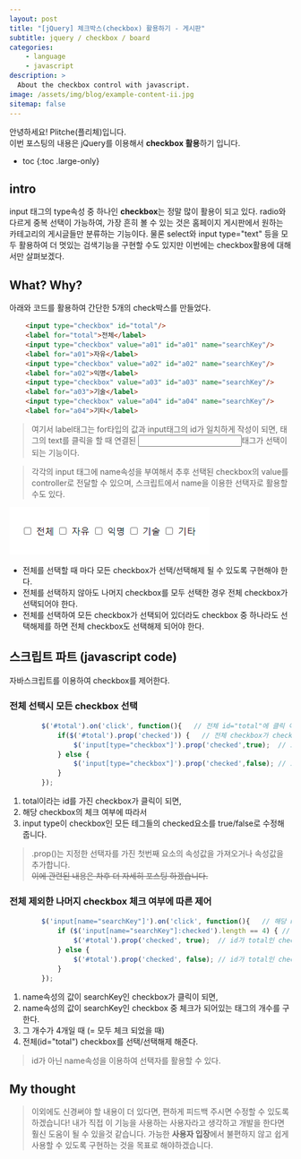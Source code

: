 ```yaml
---
layout: post
title: "[jQuery] 체크박스(checkbox) 활용하기 - 게시판"
subtitle: jquery / checkbox / board
categories:
    - language
    - javascript
description: >
  About the checkbox control with javascript.
image: /assets/img/blog/example-content-ii.jpg
sitemap: false
---
```


안녕하세요! Plitche(플리체)입니다.  
이번 포스팅의 내용은 jQuery를 이용해서 **checkbox 활용**하기 입니다.

* toc
{:toc .large-only}

## intro
input 태그의 type속성 중 하나인 **checkbox**는 정말 많이 활용이 되고 있다. radio와 다르게 중복 선택이 가능하여, 가장 흔히 볼 수 있는 것은 홈페이지 게시판에서 원하는 카테고리의 게시글들만 분류하는 기능이다. 물론 select와 input type="text" 등을 모두 활용하여 더 멋있는 검색기능을 구현할 수도 있지만 이번에는 checkbox활용에 대해서만 살펴보겠다.

## What? Why? 
아래와 코드를 활용하여 간단한 5개의 check박스를 만들었다.
```html
	<input type="checkbox" id="total"/>
	<label for="total">전체</label>
	<input type="checkbox" value="a01" id="a01" name="searchKey"/>
	<label for="a01">자유</label>
	<input type="checkbox" value="a02" id="a02" name="searchKey"/>
	<label for="a02">익명</label>
	<input type="checkbox" value="a03" id="a03" name="searchKey"/>
	<label for="a03">기술</label>
	<input type="checkbox" value="a04" id="a04" name="searchKey"/>
	<label for="a04">기타</label>
```

> 여기서 label태그는 for타입의 값과 input태그의 id가 일치하게 작성이 되면, <label>태그의 text를 클릭을 할 때 연결된 <input>태그가 선택이 되는 기능이다.

> 각각의 input 태그에 name속성을 부여해서 추후 선택된 checkbox의 value를 controller로 전달할 수 있으며, 스크립트에서 name을 이용한 선택자로 활용할 수도 있다.

![](/assets/post/javascript/checkbox-control-01.PNG)

* 전체를 선택할 때 마다 모든 checkbox가 선택/선택해제 될 수 있도록 구현해야 한다.
* 전체를 선택하지 않아도 나머지 checkbox를 모두 선택한 경우 전체 checkbox가 선택되어야 한다.
* 전체를 선택하여 모든 checkbox가 선택되어 있더라도 checkbox 중 하나라도 선택해제를 하면 전체 checkbox도 선택해제 되어야 한다.

## 스크립트 파트 (javascript code)
자바스크립트를 이용하여 checkbox를 제어한다.

### 전체 선택시 모든 checkbox 선택
```js
		$('#total').on('click', function(){   // 전체 id="total"에 클릭 이벤트 함수 실행
			if($('#total').prop('checked')) {   // 전체 checkbox가 checked(선택)되어있는 경우 
				$('input[type="checkbox"]').prop('checked',true);  // 모든 checkbox 선택 처리 하기
			} else { 
				$('input[type="checkbox"]').prop('checked',false); // 모든 checkbox 선택해제 하기
			}
		});
```

1. total이라는 id를 가진 checkbox가 클릭이 되면,
2. 해당 checkbox의 체크 여부에 따라서
3. input type이 checkbox인 모든 테그들의 checked요소를 true/false로 수정해 줍니다.

> .prop()는 지정한 선택자를 가진 첫번째 요소의 속성값을 가져오거나 속성값을 추가합니다.  
~~이에 관련된 내용은 차후 더 자세히 포스팅 하겠습니다.~~

### 전체 제외한 나머지 checkbox 체크 여부에 따른 제어
```js
		$('input[name="searchKey"]').on('click', function(){   // 해당 name속성을 가진 checkbox에 클릭 이벤트 부여
			if ($('input[name="searchKey"]:checked').length == 4) { // 선택된 개수가 4개일 때
				$('#total').prop('checked', true);  // id가 total인 checkbox 선택
			} else {
				$('#total').prop('checked', false); // id가 total인 checkbox 선택해제
			}	
		});
```

1. name속성의 값이 searchKey인 checkbox가 클릭이 되면,
2. name속성의 값이 searchKey인 checkbox 중 체크가 되어있는 태그의 개수를 구한다.
3. 그 개수가 4개일 때 (= 모두 체크 되었을 때)
4. 전체(id="total") checkbox를 선택/선택해제 해준다.

> id가 아닌 name속성을 이용하여 선택자를 활용할 수 있다. 

## My thought
> 이외에도 신경써야 할 내용이 더 있다면, 편하게 피드백 주시면 수정할 수 있도록 하겠습니다! 내가 직접 이 기능을 사용하는 사용자라고 생각하고 개발을 한다면 훨신 도움이 될 수 있을것 같습니다. 가능한 **사용자 입장**에서 불편하지 않고 쉽게 사용할 수 있도록 구현하는 것을 목표로 해야하겠습니다.